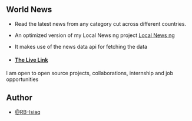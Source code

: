 ## World News

- Read the latest news from any category cut across different countries.

- An optimized version of my Local News ng project [Local News ng](https://github.com/rb-isiaq/localnewsng)

- It makes use of the news data api for fetching the data

- #### [The Live Link](https://world-news.netlify.app/)

I am open to open source projects, collaborations, internship and job opportunities

## Author

- [@RB-Isiaq](https://twitter.com/RB_Isiaq)
